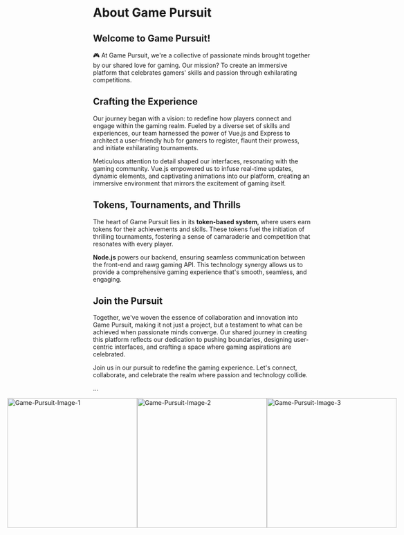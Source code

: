 # About Game Pursuit

## Welcome to Game Pursuit!

🎮 At Game Pursuit, we're a collective of passionate minds brought together by our shared love for gaming. Our mission? To create an immersive platform that celebrates gamers' skills and passion through exhilarating competitions.

## **Crafting the Experience**

Our journey began with a vision: to redefine how players connect and engage within the gaming realm. Fueled by a diverse set of skills and experiences, our team harnessed the power of Vue.js and Express to architect a user-friendly hub for gamers to register, flaunt their prowess, and initiate exhilarating tournaments.

Meticulous attention to detail shaped our interfaces, resonating with the gaming community. Vue.js empowered us to infuse real-time updates, dynamic elements, and captivating animations into our platform, creating an immersive environment that mirrors the excitement of gaming itself.

## **Tokens, Tournaments, and Thrills**

The heart of Game Pursuit lies in its **token-based system**, where users earn tokens for their achievements and skills. These tokens fuel the initiation of thrilling tournaments, fostering a sense of camaraderie and competition that resonates with every player.

**Node.js** powers our backend, ensuring seamless communication between the front-end and rawg gaming API. This technology synergy allows us to provide a comprehensive gaming experience that's smooth, seamless, and engaging.

## **Join the Pursuit**

Together, we've woven the essence of collaboration and innovation into Game Pursuit, making it not just a project, but a testament to what can be achieved when passionate minds converge. Our shared journey in creating this platform reflects our dedication to pushing boundaries, designing user-centric interfaces, and crafting a space where gaming aspirations are celebrated.

Join us in our pursuit to redefine the gaming experience. Let's connect, collaborate, and celebrate the realm where passion and technology collide.

...
<div 
  style="display: flex; 
         justify-content: center; 
         align-items: center; 
         object-fit: contain; 
         object-position: center;"
         >
  <img src="https://i.ibb.co/7W1x7dB/Game-Pursuit-Image.jpg" alt="Game-Pursuit-Image-1" style="width: 300px; height: auto; margin: auto;">
  <img src="https://i.ibb.co/NCKFYTm/Game-Pursuit-Image-3.jpg" alt="Game-Pursuit-Image-2" style="width: 300px; height: auto; margin: auto;">
  <img src="https://i.ibb.co/ctXWbR4/Game-Pursuit-Image-5.jpg" alt="Game-Pursuit-Image-3" style="width: 300px; height: auto; margin: auto;">
</div>
